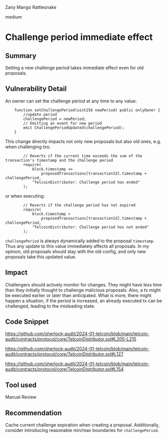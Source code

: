 Zany Mango Rattlesnake

medium

# Challenge period immediate effect

## Summary

Setting a new challenge period takes immediate effect even for old proposals.

## Vulnerability Detail

An owner can set the challenge period at any time to any value:
```solidity
    function setChallengePeriod(uint256 newPeriod) public onlyOwner {
        //update period
        challengePeriod = newPeriod;
        // Emitting an event for new period
        emit ChallengePeriodUpdated(challengePeriod);
    }
```

This change directly impacts not only new proposals but also old ones, e.g. when challenging txs:
```solidity
        // Reverts if the current time exceeds the sum of the transaction's timestamp and the challenge period
        require(
            block.timestamp <=
                proposedTransactions[transactionId].timestamp + challengePeriod,
            "TelcoinDistributor: Challenge period has ended"
        );
```
or when executing:
```solidity
        // Reverts if the challenge period has not expired
        require(
            block.timestamp >
                proposedTransactions[transactionId].timestamp + challengePeriod,
            "TelcoinDistributor: Challenge period has not ended"
        );
```
`challengePeriod` is always dynamically added to the proposal `timestamp`. Thus any update to this value immediately affects all proposals.
In my opinion, old proposals should stay with the old config, and only new proposals take this updated value.

## Impact

Challengers should actively monitor for changes. They might have less time than they initially thought to challenge malicious proposals. Also, a tx might be executed earlier or later than anticipated. What is more, there might happen a situation, if the period is increased, an already executed tx can be challenged, leading to the misleading state.

## Code Snippet

https://github.com/sherlock-audit/2024-01-telcoin/blob/main/telcoin-audit/contracts/protocol/core/TelcoinDistributor.sol#L205-L215

https://github.com/sherlock-audit/2024-01-telcoin/blob/main/telcoin-audit/contracts/protocol/core/TelcoinDistributor.sol#L127

https://github.com/sherlock-audit/2024-01-telcoin/blob/main/telcoin-audit/contracts/protocol/core/TelcoinDistributor.sol#L154

## Tool used

Manual Review

## Recommendation

Cache current challenge expiration when creating a proposal. Additionally, consider introducing reasonable min/max boundaries for `challengePeriod`. 